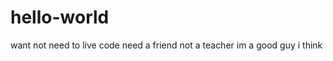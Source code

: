 # hello-world
want  not need  to live code  need a friend  not a teacher
<revolve2>im a good guy i think
